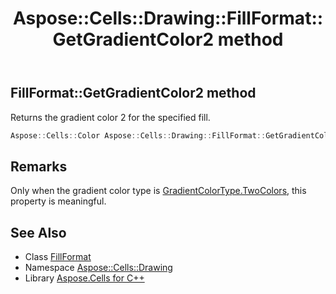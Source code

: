 ﻿---
title: Aspose::Cells::Drawing::FillFormat::GetGradientColor2 method
linktitle: GetGradientColor2
second_title: Aspose.Cells for C++ API Reference
description: 'Aspose::Cells::Drawing::FillFormat::GetGradientColor2 method. Returns the gradient color 2 for the specified fill in C++.'
type: docs
weight: 1700
url: /cpp/aspose.cells.drawing/fillformat/getgradientcolor2/
---
## FillFormat::GetGradientColor2 method


Returns the gradient color 2 for the specified fill.

```cpp
Aspose::Cells::Color Aspose::Cells::Drawing::FillFormat::GetGradientColor2()
```

## Remarks


Only when the gradient color type is [GradientColorType.TwoColors](../../gradientcolortype/), this property is meaningful.
## See Also

* Class [FillFormat](../)
* Namespace [Aspose::Cells::Drawing](../../)
* Library [Aspose.Cells for C++](../../../)

